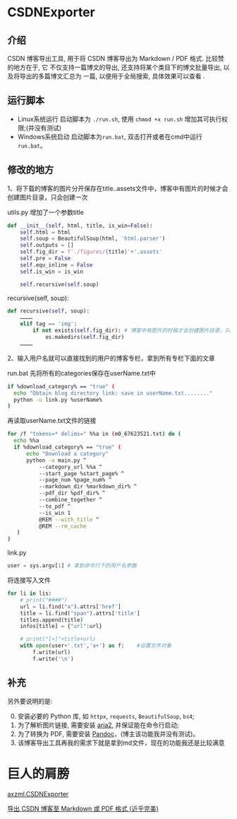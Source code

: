 # CSDNExporter
## 介绍
CSDN 博客导出工具, 用于将 CSDN 博客导出为 Markdown / PDF 格式. 比较赞的地方在于, 它
不仅支持一篇博文的导出, 还支持将某个类目下的博文批量导出, 以及将导出的多篇博文汇总为
一篇, 以便用于全局搜索, 具体效果可以查看 .

## 运行脚本
- Linux系统运行
启动脚本为 `./run.sh`, 使用 `chmod +x run.sh` 增加其可执行权限;(并没有测试)
- Windows系统启动
启动脚本为`run.bat`, 双击打开或者在cmd中运行`run.bat`。

## 修改的地方

1、将下载的博客的图片分开保存在title..assets文件中，博客中有图片的时候才会创建图片目录，只会创建一次

utils.py 增加了一个参数title

```python
def __init__(self, html, title, is_win=False):
    self.html = html
    self.soup = BeautifulSoup(html, 'html.parser')
    self.outputs = []
    self.fig_dir = f'./figures/{title}'+'.assets'
    self.pre = False
    self.equ_inline = False
    self.is_win = is_win

    self.recursive(self.soup)
```

recursive(self, soup):

```python
def recursive(self, soup):
    …………
    elif tag == 'img':
        if not exists(self.fig_dir): # 博客中有图片的时候才会创建图片目录，只会创建一次
            os.makedirs(self.fig_dir)
    …………
```

2、输入用户名就可以直接找到的用户的博客专栏，拿到所有专栏下面的文章

run.bat 先将所有的categories保存在userName.txt中

```bash
if %download_category% == "true" (
  echo "Obtain blog directory link: save in userName.txt........"
  python -u link.py %userName%
)
```

再读取userName.txt文件的链接

```bash
for /f "tokens=* delims=" %%a in (m0_67623521.txt) do (
  echo %%a
  if %download_category% == "true" (
      echo "Download a category"
      python -u main.py ^
          --category_url %%a ^
          --start_page %start_page% ^
          --page_num %page_num% ^
          --markdown_dir %markdown_dir% ^
          --pdf_dir %pdf_dir% ^
          --combine_together ^
          --to_pdf ^
          --is_win 1
          @REM --with_title ^
          @REM --rm_cache
   )
)
```

link.py

```python
user = sys.argv[1] # 拿到命令行下的用户名参数
```

将连接写入文件

```python
for li in lis:
    # print("####")
    url = li.find("a").attrs['href']
    title = li.find("span").attrs['title']
    titles.append(title)
    infos[title] = {"url":url}

    # print("[+]"+title+url)
    with open(user+'.txt','a+') as f:    #设置文件对象
        f.write(url)
        f.write('\n')
```

## 补充

另外要说明的是:

0. 安装必要的 Python 库, 如 `httpx`, `requests`, `BeautifulSoup`, `bs4`;
1. 为了解析图片链接, 需要安装 [aria2](https://aria2.github.io/), 并保证能在命令行启动;
2. 为了转换为 PDF, 需要安装 [Pandoc](https://pandoc.org/)，(博主该功能我并没有测试)。
3. 该博客导出工具再我的需求下就是拿到md文件，现在的功能我还是比较满意

# 巨人的肩膀

[axzml.CSDNExporter](https://github.com/axzml/CSDNExporter)

[导出 CSDN 博客至 Markdown 或 PDF 格式 (近乎完美)](https://blog.csdn.net/Eric_1993/article/details/104772437)
